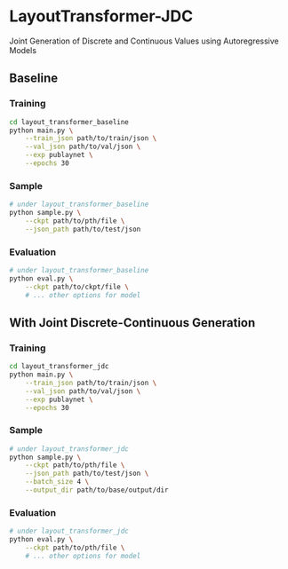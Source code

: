 # LayoutTransformer-JDC
Joint Generation of Discrete and Continuous Values using Autoregressive Models

## Baseline

### Training
```bash
cd layout_transformer_baseline
python main.py \
    --train_json path/to/train/json \
    --val_json path/to/val/json \
    --exp publaynet \
    --epochs 30
```

### Sample
```bash
# under layout_transformer_baseline
python sample.py \
    --ckpt path/to/pth/file \
    --json_path path/to/test/json
```

### Evaluation
```bash
# under layout_transformer_baseline
python eval.py \
    --ckpt path/to/ckpt/file \
    # ... other options for model
```

## With Joint Discrete-Continuous Generation
### Training
```bash 
cd layout_transformer_jdc
python main.py \
    --train_json path/to/train/json \
    --val_json path/to/val/json \
    --exp publaynet \
    --epochs 30 
```

### Sample 
```bash
# under layout_transformer_jdc 
python sample.py \
    --ckpt path/to/pth/file \
    --json_path path/to/test/json \
    --batch_size 4 \
    --output_dir path/to/base/output/dir
```

### Evaluation
```bash 
# under layout_transformer_jdc 
python eval.py \
    --ckpt path/to/pth/file \
    # ... other options for model
```